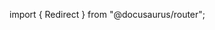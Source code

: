 import { Redirect } from "@docusaurus/router";

<Redirect to="/2.0/docs/pipelines/concepts/overview" />
